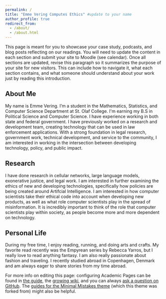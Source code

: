 ```yaml
---
permalink: /
title: "Emme Vering Computes Ethics" #update to your name
author_profile: true
redirect_from: 
  - /about/
  - /about.html
---
```


This page is meant for you to showcase your case study, podcasts, and blog posts reflecting on our readings. You will need to update the content in each section and submit your site to Moodle (see calendar). Once all sections are updated, revise this paragraph so it summarizes the purpose of your site for new visitors. This can include how to navigate it, what each section contains, and what someone should understand about your work just by reading this introduction.


About Me
---
My name is Emme Vering. I’m a student in the Mathematics, Statistics, and Computer Science Department at St. Olaf College. I'm earning my B.S in Political Science and Computer Science. I have experience working in both state and federal government. I have previously worked on a research and development team, creating technology that can be used in law enforcement applications. With a strong foundation in legal research, government work, technical development, and service to the community, I am interested in working in the intersection between developing technology, policy, and public impact.

Research 
---
I have done research in cellular networks, large language models, exonerative justice, and legal work. I am interested in further examining the ethics of new and developing technologies, specifically how policies are being created around Artifcial Intelligence. I am interested in how computer scientists take their ethical code into account when developing new products, as well as what role computer scientists play in the spread of misinformation. It is incredibly important to think of the role that computer scientists play within society, as people become more and more dependent on technology. 

Personal Life
---
During my free time, I enjoy reading, running, and doing arts and crafts. My favorite read recently was the Empyrean series by Rebecca Yarros, but I really love to read anything fantasy. I am also really passionate about fashion and traveling. I recently studied abroad in Copenhagen, Denmark and am always eager to share stories from my time abroad. 

For more info on editing this page: configuring Academic Pages can be found in [the guide](https://academicpages.github.io/markdown/), the [growing wiki](https://github.com/academicpages/academicpages.github.io/wiki), and you can always [ask a question on GitHub](https://github.com/academicpages/academicpages.github.io/discussions). The [guides for the Minimal Mistakes theme](https://mmistakes.github.io/minimal-mistakes/docs/configuration/) (which this theme was forked from) might also be helpful.
